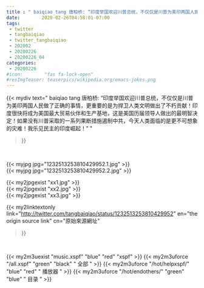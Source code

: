 ```yaml
---
title : " baiqiao tang 唐柏桥: “印度举国欢迎川普总统，不仅仅是川普为美印两国人民做了正确的事情，更重要的是为捍卫人类文明做出了不朽贡献！印度很快将成为美国最大贸易伙伴和生产基地，这是美国历届领导人做出的最明智决定！如果没有川普采取的一系列果断措施遏制中共，今天人类面临的是更不可想象的灾难！我乐见民主的印度崛起！”  "
date:        2020-02-26T04:58:01-07:00
tags:
 - twitter
 - tangbaiqiao
 - twitter_tangbaiqiao
 - 202002
 - 20200226
 - 20200226_04
categories:
 - 20200226
#icon:        "fas fa-lock-open"
#resImgTeaser: teaserpics/wikipedia.org/emacs-jokes.png
---
```


{{< mydiv text=" baiqiao tang 唐柏桥: “印度举国欢迎川普总统，不仅仅是川普为美印两国人民做了正确的事情，更重要的是为捍卫人类文明做出了不朽贡献！印度很快将成为美国最大贸易伙伴和生产基地，这是美国历届领导人做出的最明智决定！如果没有川普采取的一系列果断措施遏制中共，今天人类面临的是更不可想象的灾难！我乐见民主的印度崛起！”  "
>}}
<br>


 {{< myjpg jpg="1232513253810429952.1.jpg" >}}<br>  {{< myjpg jpg="1232513253810429952.2.jpg" >}}<br> 

{{< my2jpgexist "xx1.jpg" >}}<br>
{{< my2jpgexist "xx2.jpg" >}}<br>
{{< my2jpgexist "xx3.jpg" >}}<br>


{{< my2linktextonly link="http://twitter.com/tangbaiqiao/status/1232513253810429952"
en="the origin source link" cn="原始來源網址"
>}}


<br>

{{< my2m3uexist "music.xspf"        "blue"   "red"    "xspf" >}} {{< my2m3uforce "/all.xspf"         "green"  "black"  " 全部 " >}} {{< my2m3uforce "/hot/helpxspf/"    "blue"   "red"    " 播放器 " >}} {{< my2m3uforce "/hot/endothers/"   "green"  "blue"   " 目录 " >}} 
